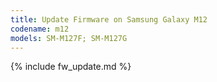 ```yaml
---
title: Update Firmware on Samsung Galaxy M12
codename: m12
models: SM-M127F; SM-M127G
---
```


{% include fw_update.md %}
